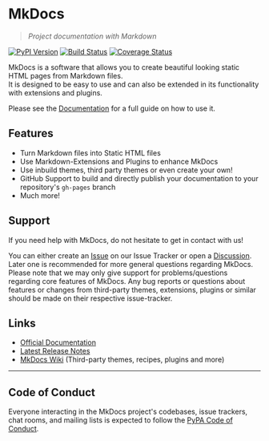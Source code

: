 # MkDocs
> *Project documentation with Markdown*

[![PyPI Version][pypi-v-image]][pypi-v-link]
[![Build Status][GHAction-image]][GHAction-link]
[![Coverage Status][codecov-image]][codecov-link]

MkDocs is a software that allows you to create beautiful looking static HTML pages from Markdown files.  
It is designed to be easy to use and can also be extended in its functionality with extensions and plugins.

Please see the [Documentation][mkdocs] for a full guide on how to use it.

## Features

- Turn Markdown files into Static HTML files
- Use Markdown-Extensions and Plugins to enhance MkDocs
- Use inbuild themes, third party themes or even create your own!
- GitHub Support to build and directly publish your documentation to your repository's `gh-pages` branch
- Much more!

## Support
If you need help with MkDocs, do not hesitate to get in contact with us!

You can either create an [Issue] on our Issue Tracker or open a [Discussion]. Later one is recommended for more general questions regarding MkDocs.  
Please note that we may only give support for problems/questions regarding core features of MkDocs. Any bug reports or questions about features or changes from third-party themes, extensions, plugins or similar should be made on their respective issue-tracker.

## Links

- [Official Documentation][mkdocs]
- [Latest Release Notes][release-notes]
- [MkDocs Wiki][wiki] (Third-party themes, recipes, plugins and more)

---

## Code of Conduct

Everyone interacting in the MkDocs project's codebases, issue trackers, chat
rooms, and mailing lists is expected to follow the [PyPA Code of Conduct].

<!-- Badges -->
[codecov-image]: https://codecov.io/github/mkdocs/mkdocs/coverage.svg?branch=master
[codecov-link]: https://codecov.io/github/mkdocs/mkdocs?branch=master

[pypi-v-image]: https://img.shields.io/pypi/v/mkdocs.svg
[pypi-v-link]: https://pypi.org/project/mkdocs/

[GHAction-image]: https://github.com/mkdocs/mkdocs/workflows/CI/badge.svg?branch=master&event=push
[GHAction-link]: https://github.com/mkdocs/mkdocs/actions?query=event%3Apush+branch%3Amaster

<!-- Links -->
[mkdocs]: https://www.mkdocs.org

[Issue]: https://github.com/mkdocs/mkdocs/issues
[Discussion]: https://github.com/mkdocs/mkdocs/discussions

[release-notes]: https://www.mkdocs.org/about/release-notes/
[wiki]: https://github.com/mkdocs/mkdocs/wiki

[PyPA Code of Conduct]: https://www.pypa.io/en/latest/code-of-conduct/

